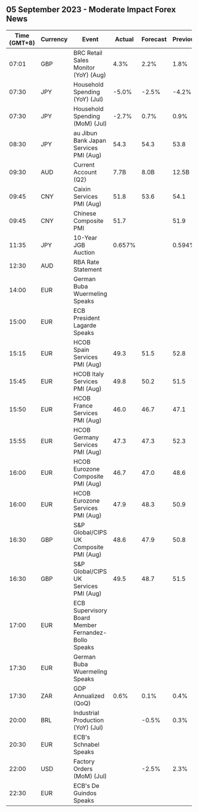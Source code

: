 ## 05 September 2023 - Moderate Impact Forex News

| Time (GMT+8) | Currency | Event | Actual | Forecast | Previous |
|------|----------|-------|--------|----------|----------|
| 07:01 | GBP | BRC Retail Sales Monitor (YoY) (Aug) | 4.3% | 2.2% | 1.8% |
| 07:30 | JPY | Household Spending (YoY) (Jul) | -5.0% | -2.5% | -4.2% |
| 07:30 | JPY | Household Spending (MoM) (Jul) | -2.7% | 0.7% | 0.9% |
| 08:30 | JPY | au Jibun Bank Japan Services PMI (Aug) | 54.3 | 54.3 | 53.8 |
| 09:30 | AUD | Current Account (Q2) | 7.7B | 8.0B | 12.5B |
| 09:45 | CNY | Caixin Services PMI (Aug) | 51.8 | 53.6 | 54.1 |
| 09:45 | CNY | Chinese Composite PMI | 51.7 |  | 51.9 |
| 11:35 | JPY | 10-Year JGB Auction | 0.657% |  | 0.594% |
| 12:30 | AUD | RBA Rate Statement |  |  |  |
| 14:00 | EUR | German Buba Wuermeling Speaks |  |  |  |
| 15:00 | EUR | ECB President Lagarde Speaks |  |  |  |
| 15:15 | EUR | HCOB Spain Services PMI (Aug) | 49.3 | 51.5 | 52.8 |
| 15:45 | EUR | HCOB Italy Services PMI (Aug) | 49.8 | 50.2 | 51.5 |
| 15:50 | EUR | HCOB France Services PMI (Aug) | 46.0 | 46.7 | 47.1 |
| 15:55 | EUR | HCOB Germany Services PMI (Aug) | 47.3 | 47.3 | 52.3 |
| 16:00 | EUR | HCOB Eurozone Composite PMI (Aug) | 46.7 | 47.0 | 48.6 |
| 16:00 | EUR | HCOB Eurozone Services PMI (Aug) | 47.9 | 48.3 | 50.9 |
| 16:30 | GBP | S&P Global/CIPS UK Composite PMI (Aug) | 48.6 | 47.9 | 50.8 |
| 16:30 | GBP | S&P Global/CIPS UK Services PMI (Aug) | 49.5 | 48.7 | 51.5 |
| 17:00 | EUR | ECB Supervisory Board Member Fernandez-Bollo Speaks |  |  |  |
| 17:30 | EUR | German Buba Wuermeling Speaks |  |  |  |
| 17:30 | ZAR | GDP Annualized (QoQ) | 0.6% | 0.1% | 0.4% |
| 20:00 | BRL | Industrial Production (YoY) (Jul) |  | -0.5% | 0.3% |
| 20:30 | EUR | ECB's Schnabel Speaks |  |  |  |
| 22:00 | USD | Factory Orders (MoM) (Jul) |  | -2.5% | 2.3% |
| 22:30 | EUR | ECB's De Guindos Speaks |  |  |  |
